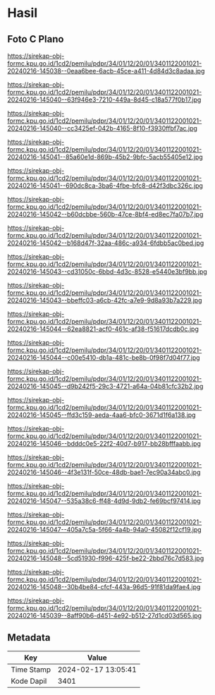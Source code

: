 # Hasil

## Foto C Plano

https://sirekap-obj-formc.kpu.go.id/1cd2/pemilu/pdpr/34/01/12/20/01/3401122001021-20240216-145038--0eaa6bee-6acb-45ce-a411-4d84d3c8adaa.jpg

https://sirekap-obj-formc.kpu.go.id/1cd2/pemilu/pdpr/34/01/12/20/01/3401122001021-20240216-145040--63f946e3-7210-449a-8d45-c18a577f0b17.jpg

https://sirekap-obj-formc.kpu.go.id/1cd2/pemilu/pdpr/34/01/12/20/01/3401122001021-20240216-145040--cc3425ef-042b-4165-8f10-f3930ffbf7ac.jpg

https://sirekap-obj-formc.kpu.go.id/1cd2/pemilu/pdpr/34/01/12/20/01/3401122001021-20240216-145041--85a60e1d-869b-45b2-9bfc-5acb55405e12.jpg

https://sirekap-obj-formc.kpu.go.id/1cd2/pemilu/pdpr/34/01/12/20/01/3401122001021-20240216-145041--690dc8ca-3ba6-4fbe-bfc8-d42f3dbc326c.jpg

https://sirekap-obj-formc.kpu.go.id/1cd2/pemilu/pdpr/34/01/12/20/01/3401122001021-20240216-145042--b60dcbbe-560b-47ce-8bf4-ed8ec7fa07b7.jpg

https://sirekap-obj-formc.kpu.go.id/1cd2/pemilu/pdpr/34/01/12/20/01/3401122001021-20240216-145042--b168d47f-32aa-486c-a934-6fdbb5ac0bed.jpg

https://sirekap-obj-formc.kpu.go.id/1cd2/pemilu/pdpr/34/01/12/20/01/3401122001021-20240216-145043--cd31050c-6bbd-4d3c-8528-e5440e3bf9bb.jpg

https://sirekap-obj-formc.kpu.go.id/1cd2/pemilu/pdpr/34/01/12/20/01/3401122001021-20240216-145043--bbeffc03-a6cb-42fc-a7e9-9d8a93b7a229.jpg

https://sirekap-obj-formc.kpu.go.id/1cd2/pemilu/pdpr/34/01/12/20/01/3401122001021-20240216-145044--62ea8821-acf0-461c-af38-f51617dcdb0c.jpg

https://sirekap-obj-formc.kpu.go.id/1cd2/pemilu/pdpr/34/01/12/20/01/3401122001021-20240216-145044--c00e5410-db1a-481c-be8b-0f98f7d04f77.jpg

https://sirekap-obj-formc.kpu.go.id/1cd2/pemilu/pdpr/34/01/12/20/01/3401122001021-20240216-145045--d9b242f5-29c3-4721-a64a-04b81cfc32b2.jpg

https://sirekap-obj-formc.kpu.go.id/1cd2/pemilu/pdpr/34/01/12/20/01/3401122001021-20240216-145045--ffd3c159-aeda-4aa6-bfc0-3671d1f6a138.jpg

https://sirekap-obj-formc.kpu.go.id/1cd2/pemilu/pdpr/34/01/12/20/01/3401122001021-20240216-145046--bdddc0e5-22f2-40d7-b917-bb28bfffaabb.jpg

https://sirekap-obj-formc.kpu.go.id/1cd2/pemilu/pdpr/34/01/12/20/01/3401122001021-20240216-145046--4f3e131f-50ce-48db-bae1-7ec90a34abc0.jpg

https://sirekap-obj-formc.kpu.go.id/1cd2/pemilu/pdpr/34/01/12/20/01/3401122001021-20240216-145047--535a38c6-ff48-4d9d-9db2-fe69bcf97414.jpg

https://sirekap-obj-formc.kpu.go.id/1cd2/pemilu/pdpr/34/01/12/20/01/3401122001021-20240216-145047--405a7c5a-5f66-4a4b-94a0-45082f12cf19.jpg

https://sirekap-obj-formc.kpu.go.id/1cd2/pemilu/pdpr/34/01/12/20/01/3401122001021-20240216-145048--5cd51930-f996-425f-be22-2bbd76c7d583.jpg

https://sirekap-obj-formc.kpu.go.id/1cd2/pemilu/pdpr/34/01/12/20/01/3401122001021-20240216-145048--30b4be84-cfcf-443a-96d5-91f81da9fae4.jpg

https://sirekap-obj-formc.kpu.go.id/1cd2/pemilu/pdpr/34/01/12/20/01/3401122001021-20240216-145039--8aff90b6-d451-4e92-b512-27d1cd03d565.jpg


## Metadata

| Key        | Value               |
| ---------- | ------------------- |
| Time Stamp | 2024-02-17 13:05:41 |
| Kode Dapil | 3401                |



